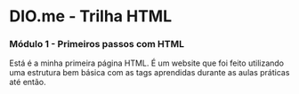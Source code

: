 # DIO.me - Trilha HTML
### Módulo 1 - Primeiros passos com HTML

Está é a minha primeira página HTML.
É um website que foi feito utilizando uma estrutura bem básica com as tags aprendidas durante as aulas práticas até então.
